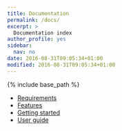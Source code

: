 ```yaml
---
title: Documentation
permalink: /docs/
excerpt: >
  Documentation index
author_profile: yes
sidebar:
  nav: no
date: 2016-08-31T09:05:34+01:00
modified: 2016-08-31T09:05:34+01:00
---
```


{% include base_path %}

* [Requirements](requirements)
* [Features](features)
* [Getting started](getting-started)
* [User guide](user-guide)
